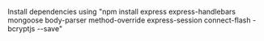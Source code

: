 Install dependencies using "npm install express express-handlebars mongoose body-parser method-override express-session connect-flash -bcryptjs --save"
